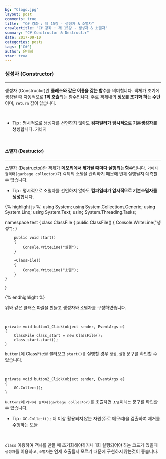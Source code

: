 ```yaml
---
bg: "Clogo.jpg"
layout: post
comments: true
title:  "C# 강좌 : 제 15강 - 생성자 & 소멸자"
crawlertitle: "C# 강좌 : 제 15강 - 생성자 & 소멸자"
summary: "C# Constructor & Destructor"
date: 2017-09-10
categories: posts
tags: ['C#']
author: 윤대희
star: true
---
```


### 생성자 (Constructor) ###
----------
생성자 (Constructor)란 **클래스와 같은 이름을 갖는 함수**를 의미합니다. 객체가 초기에 생성될 때 자동적으로 **1회 호출**되는 함수입니다. 주로 객체내의 **정보를 초기화 하는 수단**이며, `return` 값이 없습니다.

<br>

 * Tip : 명시적으로 생성자를 선언하지 않아도 **컴파일러가 암시적으로 기본생성자를 생성**합니다. 가비지

<br>

#### 소멸자 (Destructor) ####
----------
소멸자 (Destructor)란 객체가 **메모리에서 제거될 때마다 실행되는 함수**입니다. `가비지 컬렉터(garbage collector)`가 객체의 소멸을 관리하기 때문에 언제 실행될지 예측할 수 없습니다.

 * Tip : 명시적으로 소멸자를 선언하지 않아도 **컴파일러가 암시적으로 기본소멸자를 생성**합니다.



{% highlight js %}
using System;
using System.Collections.Generic;
using System.Linq;
using System.Text;
using System.Threading.Tasks;

namespace test
{
    class ClassFile
    {
        public ClassFile()
        {
            Console.WriteLine("생성");
        }

        public void start()
        {
            Console.WriteLine("실행");
        }

        ~ClassFile()
        {
            Console.WriteLine("소멸");
        }
    }
}

{% endhighlight %}

위와 같은 클래스 파일을 만들고 생성자와 소멸자를 구성하였습니다.

<br>

```c#:
private void button1_Click(object sender, EventArgs e)
{
    ClassFile class_start = new ClassFile();
    class_start.start();
}
```

`button1`에 ClassFile을 불러오고 `start()`를 실행할 경우 `생성`, `실행` 문구를 확인할 수 있습니다.

<br>

```c#:
private void button2_Click(object sender, EventArgs e)
{
    GC.Collect();
}
```
 
`button2`에 `가비지 컬렉터(garbage collector)`를 호출하면 `소멸`이라는 문구를 확인할 수 있습니다.

* Tip : `GC.Collect();`  더 이상 활용되지 않는 자원(주로 메모리)을 검출하여 제거를 수행하는 모듈

<br>

`class` 이용하여 객체를 만들 때 초기화해야하거나 1회 실행되어야 하는 코드가 있을때 `생성자`를 이용하고, `소멸자`는 언제 호출될지 모르기 때문에 구현하지 않는것이 좋습니다.
